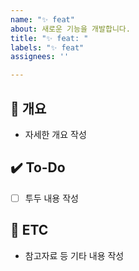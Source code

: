 ```yaml
---
name: "✨ feat"
about: 새로운 기능을 개발합니다.
title: "✨ feat: "
labels: "✨ feat"
assignees: ''

---
```


## 📝 개요
- 자세한 개요 작성

## ✔️ To-Do
- [ ] 투두 내용 작성

## 👀 ETC
- 참고자료 등 기타 내용 작성